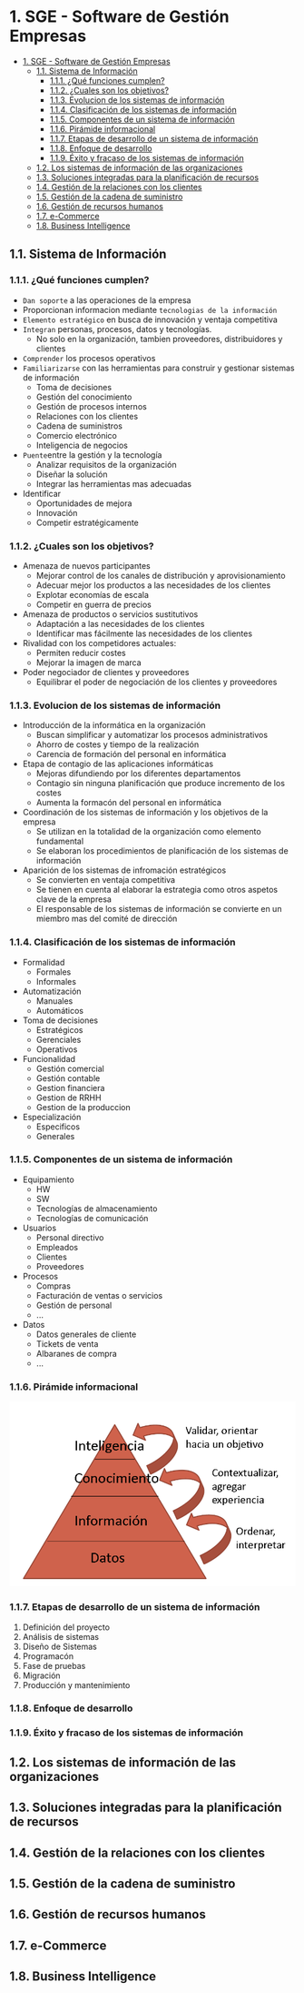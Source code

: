 # 1. SGE - Software de Gestión Empresas

- [1. SGE - Software de Gestión Empresas](#1-sge---software-de-gestión-empresas)
  - [1.1. Sistema de Información](#11-sistema-de-información)
    - [1.1.1. ¿Qué funciones cumplen?](#111-qué-funciones-cumplen)
    - [1.1.2. ¿Cuales son los objetivos?](#112-cuales-son-los-objetivos)
    - [1.1.3. Evolucion de los sistemas de información](#113-evolucion-de-los-sistemas-de-información)
    - [1.1.4. Clasificación de los sistemas de información](#114-clasificación-de-los-sistemas-de-información)
    - [1.1.5. Componentes de un sistema de información](#115-componentes-de-un-sistema-de-información)
    - [1.1.6. Pirámide informacional](#116-pirámide-informacional)
    - [1.1.7. Etapas de desarrollo de un sistema de información](#117-etapas-de-desarrollo-de-un-sistema-de-información)
    - [1.1.8. Enfoque de desarrollo](#118-enfoque-de-desarrollo)
    - [1.1.9. Éxito y fracaso de los sistemas de información](#119-éxito-y-fracaso-de-los-sistemas-de-información)
  - [1.2. Los sistemas de información de las organizaciones](#12-los-sistemas-de-información-de-las-organizaciones)
  - [1.3. Soluciones integradas para la planificación de recursos](#13-soluciones-integradas-para-la-planificación-de-recursos)
  - [1.4. Gestión de la relaciones con los clientes](#14-gestión-de-la-relaciones-con-los-clientes)
  - [1.5. Gestión de la cadena de suministro](#15-gestión-de-la-cadena-de-suministro)
  - [1.6. Gestión de recursos humanos](#16-gestión-de-recursos-humanos)
  - [1.7. e-Commerce](#17-e-commerce)
  - [1.8. Business Intelligence](#18-business-intelligence)

## 1.1. Sistema de Información

### 1.1.1. ¿Qué funciones cumplen?

- `Dan soporte` a las operaciones de la empresa
- Proporcionan informacion mediante `tecnologias de la información`
- `Elemento estratégico` en busca de innovación y ventaja competitiva
- `Integran` personas, procesos, datos y tecnologías.
  - No solo en la organización, tambien proveedores, distribuidores y clientes
- `Comprender` los procesos operativos
- `Familiarizarse` con las herramientas para construir y gestionar sistemas de información
  - Toma de decisiones
  - Gestión del conocimiento
  - Gestión de procesos internos
  - Relaciones con los clientes
  - Cadena de suministros
  - Comercio electrónico
  - Inteligencia de negocios
- `Puente`entre la gestión y la tecnología
  - Analizar requisitos de la organización
  - Diseñar la solución
  - Integrar las herramientas mas adecuadas
- Identificar
  - Oportunidades de mejora
  - Innovación
  - Competir estratégicamente

### 1.1.2. ¿Cuales son los objetivos?

- Amenaza de nuevos participantes
  - Mejorar control de los canales de distribución y aprovisionamiento
  - Adecuar mejor los productos a las necesidades de los clientes
  - Explotar economías de escala
  - Competir en guerra de precios
- Amenaza de productos o servicios sustitutivos
  - Adaptación a las necesidades de los clientes
  - Identificar mas fácilmente las necesidades de los clientes
- Rivalidad con los competidores actuales:
  - Permiten reducir costes
  - Mejorar la imagen de marca
- Poder negociador de clientes y proveedores
  - Equilibrar el poder de negociación de los clientes y proveedores

### 1.1.3. Evolucion de los sistemas de información

- Introducción de la informática en la organización
  - Buscan simplificar y automatizar los procesos administrativos
  - Ahorro de costes y tiempo de la realización
  - Carencia de formación del personal en informática
- Etapa de contagio de las aplicaciones informáticas
  - Mejoras difundiendo por los diferentes departamentos
  - Contagio sin ninguna planificación que produce incremento de los costes
  - Aumenta la formacón del personal en informática
- Coordinación de los sistemas de información y los objetivos de la empresa
  - Se utilizan en la totalidad de la organización como elemento fundamental
  - Se elaboran los procedimientos de planificación de los sistemas de información
- Aparición de los sistemas de infromación estratégicos
  - Se convierten en ventaja competitiva
  - Se tienen en cuenta al elaborar la estrategia como otros aspetos clave de la empresa
  - El responsable de los sistemas de información se convierte en un miembro mas del comité de dirección

### 1.1.4. Clasificación de los sistemas de información

- Formalidad
  - Formales
  - Informales
- Automatización
  - Manuales
  - Automáticos
- Toma de decisiones
  - Estratégicos
  - Gerenciales
  - Operativos
- Funcionalidad
  - Gestión comercial
  - Gestión contable
  - Gestion financiera
  - Gestion de RRHH
  - Gestion de la produccion
- Especialización
  - Especificos
  - Generales

### 1.1.5. Componentes de un sistema de información

- Equipamiento
  - HW
  - SW
  - Tecnologías de almacenamiento
  - Tecnologías de comunicación
- Usuarios
  - Personal directivo
  - Empleados
  - Clientes
  - Proveedores
- Procesos
  - Compras
  - Facturación de ventas o servicios
  - Gestión de personal
  - ...
- Datos
  - Datos generales de cliente
  - Tickets de venta
  - Albaranes de compra
  - ...

### 1.1.6. Pirámide informacional

![Piramide Informacional](.img/img1.png)

### 1.1.7. Etapas de desarrollo de un sistema de información

1. Definición del proyecto
2. Análisis de sistemas
3. Diseño de Sistemas
4. Programacón
5. Fase de pruebas
6. Migración
7. Producción y mantenimiento

### 1.1.8. Enfoque de desarrollo

### 1.1.9. Éxito y fracaso de los sistemas de información

## 1.2. Los sistemas de información de las organizaciones

## 1.3. Soluciones integradas para la planificación de recursos

## 1.4. Gestión de la relaciones con los clientes

## 1.5. Gestión de la cadena de suministro

## 1.6. Gestión de recursos humanos

## 1.7. e-Commerce

## 1.8. Business Intelligence
